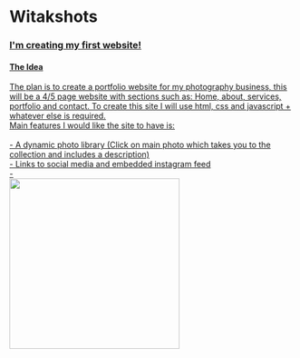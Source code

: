 # Witakshots
<h3><u>I'm creating my first website!<u></h3>
<h4>The Idea</h4>
<p>The plan is to create a portfolio website for my photography business, this will be a 4/5 page website with sections such as: Home, about, services, portfolio and contact. To create this site I will use html, css and javascript + whatever else is required.<br> Main features I would like the site to have is:<br><br>
 - A dynamic photo library (Click on main photo which takes you to the collection and includes a description)<br>
 - Links to social media and embedded instagram feed<br>
 - 
<br>
<img src="https://scontent-lcy1-1.xx.fbcdn.net/v/t1.6435-9/201218701_102791528720650_3452363024116254127_n.png?_nc_cat=111&ccb=1-7&_nc_sid=09cbfe&_nc_ohc=uxSd8aBRApAAX_fz4XB&tn=xLay-4rgodP_nRXJ&_nc_ht=scontent-lcy1-1.xx&oh=00_AT9o9BaVVhS-_2whA1uuIKFxQj_BRBsrKtksoNsApzOivA&oe=62C8BE80" width="300">
